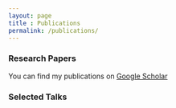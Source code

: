 ```yaml
--- 
layout: page 
title : Publications 
permalink: /publications/
---
```


### Research Papers

You can find my publications on [Google Scholar](https://scholar.google.com/citations?user=jXdbhiQAAAAJ)

### Selected Talks